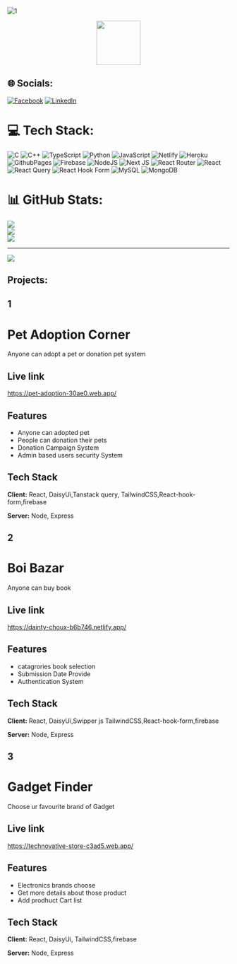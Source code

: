 
![1](https://github.com/rahatutzaman-rizon/rahatutzaman-rizon/assets/115326466/3c2d999a-b440-4373-9321-5e918d5a5d13)



 <div id="header" align="center">
  <img src="https://media.giphy.com/media/M9gbBd9nbDrOTu1Mqx/giphy.gif" width="100"/>
</div>




## 🌐 Socials:
[![Facebook](https://img.shields.io/badge/Facebook-%231877F2.svg?logo=Facebook&logoColor=white)](https://facebook.com/https://www.facebook.com/rahatutzaman.rizon/) [![LinkedIn](https://img.shields.io/badge/LinkedIn-%230077B5.svg?logo=linkedin&logoColor=white)](https://linkedin.com/in/https://www.linkedin.com/in/rahatutzaman-rizon-373529172/) 

# 💻 Tech Stack:
![C](https://img.shields.io/badge/c-%2300599C.svg?style=flat-square&logo=c&logoColor=white) ![C++](https://img.shields.io/badge/c++-%2300599C.svg?style=flat-square&logo=c%2B%2B&logoColor=white) ![TypeScript](https://img.shields.io/badge/typescript-%23007ACC.svg?style=flat-square&logo=typescript&logoColor=white) ![Python](https://img.shields.io/badge/python-3670A0?style=flat-square&logo=python&logoColor=ffdd54) ![JavaScript](https://img.shields.io/badge/javascript-%23323330.svg?style=flat-square&logo=javascript&logoColor=%23F7DF1E) ![Netlify](https://img.shields.io/badge/netlify-%23000000.svg?style=flat-square&logo=netlify&logoColor=#00C7B7) ![Heroku](https://img.shields.io/badge/heroku-%23430098.svg?style=flat-square&logo=heroku&logoColor=white) ![GithubPages](https://img.shields.io/badge/github%20pages-121013?style=flat-square&logo=github&logoColor=white) ![Firebase](https://img.shields.io/badge/firebase-%23039BE5.svg?style=flat-square&logo=firebase) ![NodeJS](https://img.shields.io/badge/node.js-6DA55F?style=flat-square&logo=node.js&logoColor=white) ![Next JS](https://img.shields.io/badge/Next-black?style=flat-square&logo=next.js&logoColor=white) ![React Router](https://img.shields.io/badge/React_Router-CA4245?style=flat-square&logo=react-router&logoColor=white) ![React](https://img.shields.io/badge/react-%2320232a.svg?style=flat-square&logo=react&logoColor=%2361DAFB) ![React Query](https://img.shields.io/badge/-React%20Query-FF4154?style=flat-square&logo=react%20query&logoColor=white) ![React Hook Form](https://img.shields.io/badge/React%20Hook%20Form-%23EC5990.svg?style=flat-square&logo=reacthookform&logoColor=white) ![MySQL](https://img.shields.io/badge/mysql-%2300000f.svg?style=flat-square&logo=mysql&logoColor=white) ![MongoDB](https://img.shields.io/badge/MongoDB-%234ea94b.svg?style=flat-square&logo=mongodb&logoColor=white)
# 📊 GitHub Stats:
![](https://github-readme-stats.vercel.app/api?username=rahatutzaman-rizon&theme=flag-india&hide_border=false&include_all_commits=true&count_private=false)<br/>
![](https://github-readme-streak-stats.herokuapp.com/?user=rahatutzaman-rizon&theme=flag-india&hide_border=false)<br/>
![](https://github-readme-stats.vercel.app/api/top-langs/?username=rahatutzaman-rizon&theme=flag-india&hide_border=false&include_all_commits=true&count_private=false&layout=compact)

---
[![](https://visitcount.itsvg.in/api?id=rahatutzaman-rizon&icon=0&color=0)](https://visitcount.itsvg.in)

<!-- Proudly created with GPRM ( https://gprm.itsvg.in ) -->




## Projects:
## 1
# Pet Adoption Corner

Anyone can adopt a pet or donation pet system


## Live link
 https://pet-adoption-30ae0.web.app/
## Features

- Anyone can adopted pet
- People can donation their pets
- Donation Campaign System
- Admin based users security System


## Tech Stack

**Client:** React, DaisyUi,Tanstack query, TailwindCSS,React-hook-form,firebase

**Server:** Node, Express

## 2


# Boi Bazar

Anyone can buy book 


## Live link
https://dainty-choux-b6b746.netlify.app/
## Features

- catagrories book selection
- Submission Date Provide
- Authentication  System

## Tech Stack

**Client:** React, DaisyUi,Swipper js TailwindCSS,React-hook-form,firebase

**Server:** Node, Express


## 3


# Gadget Finder
 Choose ur favourite brand of Gadget


## Live link
https://technovative-store-c3ad5.web.app/
## Features

- Electronics brands choose
- Get more details about those product
- Add prodhuct Cart list
## Tech Stack

**Client:** React, DaisyUi, TailwindCSS,firebase

**Server:** Node, Express



